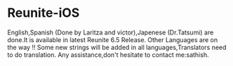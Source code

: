 # Reunite-iOS
English,Spanish (Done by Laritza and victor),Japenese (Dr.Tatsumi) are done.It is  available in latest Reunite 6.5 Release.
Other Languages are on the way !!
Some new strings will be added in all languages,Translators need to do translation.
Any assistance,don't hesitate to contact me:sathish.
